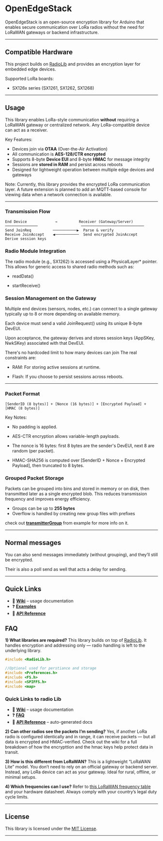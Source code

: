 # OpenEdgeStack

OpenEdgeStack is an open-source encryption library for Arduino that enables secure communication over LoRa radios without the need for LoRaWAN gateways or backend infrastructure.

---

## Compatible Hardware

This project builds on [RadioLib](https://github.com/jgromes/RadioLib) and provides an encryption layer for embedded edge devices.

Supported LoRa boards:
- SX126x series (SX1261, SX1262, SX1268)

---

## Usage

This library enables LoRa-style communication **without** requiring a LoRaWAN gateway or centralized network. Any LoRa-compatible device can act as a receiver.

Key Features:
- Devices join via **OTAA** (Over-the-Air Activation)
- All communication is **AES-128/CTR encrypted**
- Supports 8-byte **Device EUI** and 8-byte **HMAC** for message integrity
- Sessions are **stored in RAM** and persist across reboots
- Designed for lightweight operation between multiple edge devices and gateways

Note:
Currently, this library provides the encrypted LoRa communication layer.
A future extension is planned to add an MQTT-based console for viewing data when a network connection is available.

---

### Transmission Flow

```
End Device             →          Receiver (Gateway/Server)
───────────────                    ─────────────────────────────
Send JoinReq          ───────────▶  Parse & verify
Receive JoinAccept    ◀───────────  Send encrypted JoinAccept
Derive session keys
```

### Radio Module Integration
The radio module (e.g., SX1262) is accessed using a PhysicalLayer* pointer.
This allows for generic access to shared radio methods such as:

  - readData()

  - startReceive() 

### Session Management on the Gateway

Multiple end devices (sensors, nodes, etc.) can connect to a single gateway typically up to 8 or more depending on available memory.

Each device must send a valid JoinRequest() using its unique 8-byte DevEUI.

Upon acceptance, the gateway derives and stores session keys (AppSKey, NwkSKey) associated with that DevEUI.

  There's no hardcoded limit to how many devices can join The real constraints are:

  - RAM: For storing active sessions at runtime.

  - Flash: If you choose to persist sessions across reboots.

---

### Packet Format

```
[SenderID (8 bytes)] + [Nonce (16 bytes)] + [Encrypted Payload] + [HMAC (8 bytes)]
```
Key Notes:

  -  No padding is applied.

  -  AES-CTR encryption allows variable-length payloads.

  -  The nonce is 16 bytes: first 8 bytes are the sender's DevEUI, next 8 are random (per packet).

  -  HMAC-SHA256 is computed over [SenderID + Nonce + Encrypted Payload], then truncated to 8 bytes.

### Grouped Packet Storage

Packets can be grouped into bins and stored in memory or on disk, then transmitted later as a single encrypted blob.
This reduces transmission frequency and improves energy efficiency.

* Groups can be up to **255 bytes**
* Overflow is handled by creating new group files with prefixes

check out [**transmitterGroup**](examples/transmitterGroup/transmitterGroup.ino) from example for more info on it.
 
---
## Normal messages
You can also send messages immediately (without grouping), and they’ll still be encrypted.

Their is also a poll send as well that acts a delay for sending.

---
## Quick Links 

- 📖 [**Wiki**](https://github.com/Matthew-a-smith/OpenEdgeStack.wiki.git) – usage documentation  
- ❓ [**Examples**](examples)  
- 📘 [**API Reference**](API.md) 

## FAQ

**1) What libraries are required?**
This library builds on top of [RadioLib](https://github.com/jgromes/RadioLib). It handles encryption and addressing only — radio handling is left to the underlying library.

```cpp
#include <RadioLib.h>

//Optional used for perstiance and storage
#include <Preferences.h>
#include <FS.h>
#include <SPIFFS.h>
#include <map>
```

### Quick Links to radio Lib
- 📖 [**Wiki**](https://github.com/jgromes/RadioLib/wiki) – usage documentation  
- ❓ [**FAQ**](https://github.com/jgromes/RadioLib/wiki/Frequently-Asked-Questions)  
- 📘 [**API Reference**](https://jgromes.github.io/RadioLib) – auto-generated docs  

**2) Can other radios see the packets I’m sending?**
Yes, if another LoRa radio is configured identically and in range, it can receive packets — but all data is encrypted and HMAC-verified. Check out the wiki for a full breakdown of how the encrypttion and the hmac keys help protect data in transit.

**3) How is this different from LoRaWAN?**
This is a lightweight “LoRaWAN Lite” model. You don’t need to rely on an official gateway or backend server. Instead, any LoRa device can act as your gateway. Ideal for rural, offline, or minimal setups.

**4) Which frequencies can I use?**
Refer to [this LoRaWAN frequency table](https://www.thethingsnetwork.org/wiki/LoRaWAN/Frequencies/By-Country) and your hardware datasheet. Always comply with your country’s legal duty cycle limits.

---
## License
This library is licensed under the [MIT License](LICENSE).

---
